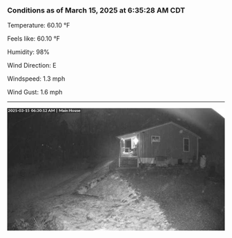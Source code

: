### Conditions as of March 15, 2025 at 6:35:28 AM CDT 

Temperature: 60.10 &deg;F

Feels like: 60.10 &deg;F

Humidity: 98%

Wind Direction: E

Windspeed: 1.3 mph

Wind Gust: 1.6 mph

---

<img src="./images/latest.jpeg"/>

